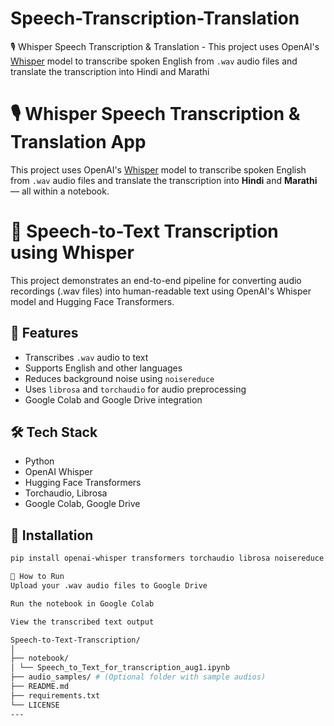 # Speech-Transcription-Translation
🎙️ Whisper Speech Transcription &amp; Translation - This project uses OpenAI's [Whisper](https://github.com/openai/whisper) model to transcribe spoken English from `.wav` audio files and translate the transcription into Hindi and Marathi

# 🎙️ Whisper Speech Transcription & Translation App

This project uses OpenAI's [Whisper](https://github.com/openai/whisper) model to transcribe spoken English from `.wav` audio files and translate the transcription into **Hindi** and **Marathi** — all within a notebook.

# 🎤 Speech-to-Text Transcription using Whisper

This project demonstrates an end-to-end pipeline for converting audio recordings (.wav files) into human-readable text using OpenAI's Whisper model and Hugging Face Transformers.

## 📌 Features
- Transcribes `.wav` audio to text
- Supports English and other languages
- Reduces background noise using `noisereduce`
- Uses `librosa` and `torchaudio` for audio preprocessing
- Google Colab and Google Drive integration

## 🛠 Tech Stack
- Python
- OpenAI Whisper
- Hugging Face Transformers
- Torchaudio, Librosa
- Google Colab, Google Drive

## 🔧 Installation
```bash
pip install openai-whisper transformers torchaudio librosa noisereduce

🚀 How to Run
Upload your .wav audio files to Google Drive

Run the notebook in Google Colab

View the transcribed text output

Speech-to-Text-Transcription/
│
├── notebook/
│ └── Speech_to_Text_for_transcription_aug1.ipynb
├── audio_samples/ # (Optional folder with sample audios)
├── README.md
├── requirements.txt
└── LICENSE
---


